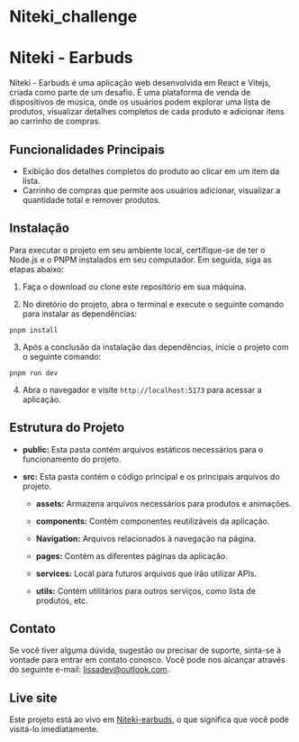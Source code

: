 # Niteki_challenge
# Niteki - Earbuds

Niteki - Earbuds é uma aplicação web desenvolvida em React e Vitejs, criada como parte de um desafio. É uma plataforma de venda de dispositivos de música, onde os usuários podem explorar uma lista de produtos, visualizar detalhes completos de cada produto e adicionar itens ao carrinho de compras.

## Funcionalidades Principais

- Exibição dos detalhes completos do produto ao clicar em um item da lista.
- Carrinho de compras que permite aos usuários adicionar, visualizar a quantidade total e remover produtos.

## Instalação

Para executar o projeto em seu ambiente local, certifique-se de ter o Node.js e o PNPM instalados em seu computador. Em seguida, siga as etapas abaixo:

1. Faça o download ou clone este repositório em sua máquina.

2. No diretório do projeto, abra o terminal e execute o seguinte comando para instalar as dependências:

```
pnpm install
```

3. Após a conclusão da instalação das dependências, inicie o projeto com o seguinte comando:

```
pnpm run dev
```

4. Abra o navegador e visite `http://localhost:5173` para acessar a aplicação.

## Estrutura do Projeto

- **public:** Esta pasta contém arquivos estáticos necessários para o funcionamento do projeto.

- **src:** Esta pasta contém o código principal e os principais arquivos do projeto.

  - **assets:** Armazena arquivos necessários para produtos e animações.

  - **components:** Contém componentes reutilizáveis da aplicação.

  - **Navigation:** Arquivos relacionados à navegação na página.

  - **pages:** Contém as diferentes páginas da aplicação.

  - **services:** Local para futuros arquivos que irão utilizar APIs.

  - **utils:** Contém utilitários para outros serviços, como lista de produtos, etc.

## Contato

Se você tiver alguma dúvida, sugestão ou precisar de suporte, sinta-se à vontade para entrar em contato conosco. Você pode nos alcançar através do seguinte e-mail: [lissadev@outlook.com](mailto:lissaidev@outlook.com).

## Live site

Este projeto está ao vivo em [Niteki-earbuds](https://niteki-earbuds.onrender.com), o que significa que você pode visitá-lo imediatamente.
